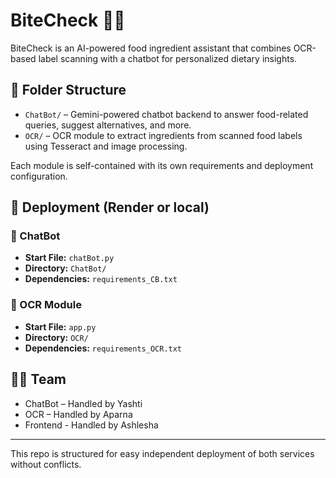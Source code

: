 # BiteCheck 🍎💬

BiteCheck is an AI-powered food ingredient assistant that combines OCR-based label scanning with a chatbot for personalized dietary insights.

## 📂 Folder Structure

- `ChatBot/` – Gemini-powered chatbot backend to answer food-related queries, suggest alternatives, and more.
- `OCR/` – OCR module to extract ingredients from scanned food labels using Tesseract and image processing.

Each module is self-contained with its own requirements and deployment configuration.

## 🚀 Deployment (Render or local)

### 🔹 ChatBot
- **Start File:** `chatBot.py`
- **Directory:** `ChatBot/`
- **Dependencies:** `requirements_CB.txt`

### 🔹 OCR Module
- **Start File:** `app.py`
- **Directory:** `OCR/`
- **Dependencies:** `requirements_OCR.txt`

## 🧑‍💻 Team
- ChatBot – Handled by Yashti
- OCR – Handled by Aparna
- Frontend - Handled by Ashlesha
---

This repo is structured for easy independent deployment of both services without conflicts.


